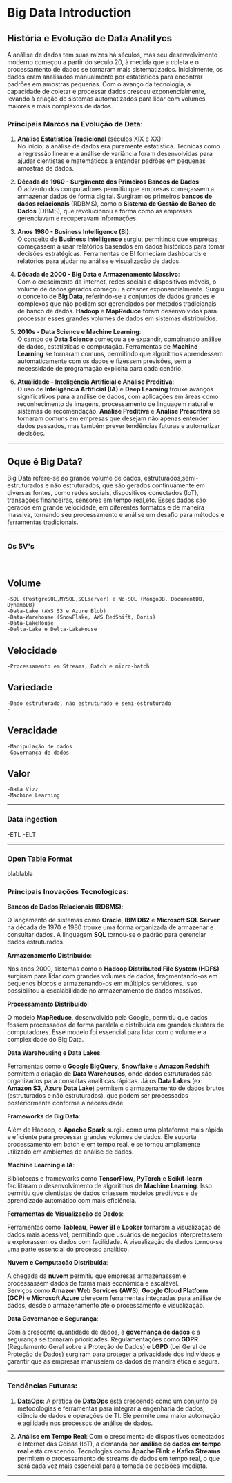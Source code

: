 # Big Data Introduction

## História e Evolução de Data Analitycs 

A análise de dados tem suas raízes há séculos, mas seu desenvolvimento moderno começou a partir do século 20, à medida que a coleta e o processamento de dados se tornaram mais sistematizados. Inicialmente, os dados eram analisados manualmente por estatísticos para encontrar padrões em amostras pequenas. Com o avanço da tecnologia, a capacidade de coletar e processar dados cresceu exponencialmente, levando à criação de sistemas automatizados para lidar com volumes maiores e mais complexos de dados.

### Principais Marcos na Evolução de Data:

1. **Análise Estatística Tradicional** (séculos XIX e XX): <br>
    No início, a análise de dados era puramente estatística. Técnicas como a regressão linear e a análise de variância foram desenvolvidas para ajudar cientistas e matemáticos a entender padrões em pequenas amostras de dados.

2. **Década de 1960 - Surgimento dos Primeiros Bancos de Dados**: <br>
    O advento dos computadores permitiu que empresas começassem a armazenar dados de forma digital. Surgiram os primeiros **bancos de dados relacionais** (RDBMS), como o **Sistema de Gestão de Banco de Dados** (DBMS), que revolucionou a forma como as empresas gerenciavam e recuperavam informações.

3. **Anos 1980 - Business Intelligence (BI)**: <br>
   O conceito de **Business Intelligence** surgiu, permitindo que empresas começassem a usar relatórios baseados em dados históricos para tomar decisões estratégicas. Ferramentas de BI forneciam dashboards e relatórios para ajudar na análise e visualização de dados.

4. **Década de 2000 - Big Data e Armazenamento Massivo**: <br>
   Com o crescimento da internet, redes sociais e dispositivos móveis, o volume de dados gerados começou a crescer exponencialmente. Surgiu o conceito de **Big Data**, referindo-se a conjuntos de dados grandes e complexos que não podiam ser gerenciados por métodos tradicionais de banco de dados. **Hadoop** e **MapReduce** foram desenvolvidos para processar esses grandes volumes de dados em sistemas distribuídos.

5. **2010s - Data Science e Machine Learning**: <br>
   O campo de **Data Science** começou a se expandir, combinando análise de dados, estatísticas e computação. Ferramentas de **Machine Learning** se tornaram comuns, permitindo que algoritmos aprendessem automaticamente com os dados e fizessem previsões, sem a necessidade de programação explícita para cada cenário.

6. **Atualidade - Inteligência Artificial e Análise Preditiva**: <br>
   O uso de **Inteligência Artificial (IA)** e **Deep Learning** trouxe avanços significativos para a análise de dados, com aplicações em áreas como reconhecimento de imagens, processamento de linguagem natural e sistemas de recomendação. **Análise Preditiva** e **Análise Prescritiva** se tornaram comuns em empresas que desejam não apenas entender dados passados, mas também prever tendências futuras e automatizar decisões.

-----

## Oque é Big Data?

 Big Data refere-se ao grande volume de dados, estruturados,semi-estruturados e não estruturados, que são gerados 
continuamente em diversas fontes, como redes sociais, dispositivos conectados (IoT), transações financeiras, sensores 
em tempo real,etc. Esses dados são gerados em grande velocidade, em diferentes formatos e de maneira massiva, tornando
seu processamento e análise um desafio para métodos e ferramentas tradicionais.

-----

### Os 5V's

<br>

## Volume
    -SQL (PostgreSQL,MYSQL,SQLserver) e No-SQL (MongoDB, DocumentDB, DynamoDB)
    -Data-Lake (AWS S3 e Azure Blob)
    -Data-Warehouse (SnowFlake, AWS RedShift, Doris)
    -Data-LakeHouse
    -Delta-Lake e Delta-LakeHouse

## Velocidade
    -Processamento em Streams, Batch e micro-batch

## Variedade
    -Dado estruturado, não estruturado e semi-estruturado
    -

## Veracidade
    -Manipulação de dados
    -Governança de dados
## Valor
    -Data Vizz
    -Machine Learning

-----
### Data ingestion
-ETL
-ELT

-----

### Open Table Format

blablabla


### Principais Inovações Tecnológicas:

**Bancos de Dados Relacionais (RDBMS)**:

 O lançamento de sistemas como **Oracle**, **IBM DB2** e **Microsoft SQL Server** na década de 1970 e 1980 trouxe uma 
forma organizada de armazenar e consultar dados. A linguagem **SQL** tornou-se o padrão para gerenciar dados 
estruturados.

**Armazenamento Distribuído**:

 Nos anos 2000, sistemas como o **Hadoop Distributed File System (HDFS)** surgiram para lidar com grandes volumes de 
dados, fragmentando-os em pequenos blocos e armazenando-os em múltiplos servidores. Isso possibilitou a 
escalabilidade no armazenamento de dados massivos.

**Processamento Distribuído**:

 O modelo **MapReduce**, desenvolvido pela Google, permitiu que dados fossem processados de forma paralela e distribuída 
em grandes clusters de computadores. Esse modelo foi essencial para lidar com o volume e a complexidade do Big Data.

**Data Warehousing e Data Lakes**:

 Ferramentas como o **Google BigQuery**, **Snowflake** e **Amazon Redshift** permitem a criação de **Data Warehouses**, 
onde dados estruturados são organizados para consultas analíticas rápidas. Já os **Data Lakes** (ex: **Amazon S3**, 
**Azure Data Lake**) permitem o armazenamento de dados brutos (estruturados e não estruturados), que podem ser 
processados posteriormente conforme a necessidade.

**Frameworks de Big Data**:

 Além de Hadoop, o **Apache Spark** surgiu como uma plataforma mais rápida e eficiente para processar grandes volumes de 
dados. Ele suporta processamento em batch e em tempo real, e se tornou amplamente utilizado em ambientes de análise de 
dados.

**Machine Learning e IA**:

 Bibliotecas e frameworks como **TensorFlow**, **PyTorch** e **Scikit-learn** facilitaram o desenvolvimento de 
algoritmos de **Machine Learning**. Isso permitiu que cientistas de dados criassem modelos preditivos e de aprendizado automático com mais eficiência.

**Ferramentas de Visualização de Dados**:
   
 Ferramentas como **Tableau**, **Power BI** e **Looker** tornaram a visualização de dados mais acessível, permitindo 
que usuários de negócios interpretassem e explorassem os dados com facilidade. A visualização de dados tornou-se uma 
parte essencial do processo analítico.

**Nuvem e Computação Distribuída**:

 A chegada da **nuvem** permitiu que empresas armazenassem e processassem dados de forma mais econômica e escalável.  
Serviços como **Amazon Web Services (AWS)**, **Google Cloud Platform (GCP)** e **Microsoft Azure** oferecem ferramentas 
integradas para análise de dados, desde o armazenamento até o processamento e visualização.

**Data Governance e Segurança**:
   
 Com a crescente quantidade de dados, a **governança de dados** e a segurança se tornaram prioridades. Regulamentações 
como **GDPR** (Regulamento Geral sobre a Proteção de Dados) e **LGPD** (Lei Geral de Proteção de Dados) surgiram para 
proteger a privacidade dos indivíduos e garantir que as empresas manuseiem os dados de maneira ética e segura.

-----

### Tendências Futuras:

1. **DataOps**:
 A prática de **DataOps** está crescendo como um conjunto de metodologias e ferramentas para integrar a engenharia de 
dados, ciência de dados e operações de TI. Ele permite uma maior automação e agilidade nos processos de análise de dados.

2. **Análise em Tempo Real**:
 Com o crescimento de dispositivos conectados e Internet das Coisas (IoT), a demanda por **análise de dados em tempo 
real** está crescendo. Tecnologias como **Apache Flink** e **Kafka Streams** permitem o processamento de streams de 
dados em tempo real, o que será cada vez mais essencial para a tomada de decisões imediata.


----- 
